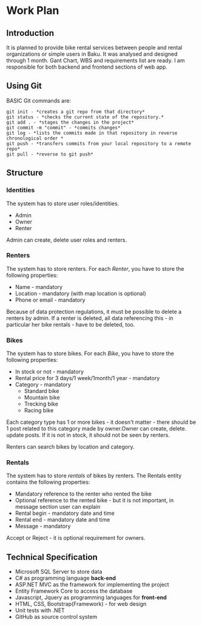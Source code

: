 # Work Plan
## Introduction
It is planned to provide bike rental services between people and rental organizations or simple users in Baku. It was analysed and designed through 1 month.
Gant Chart, WBS and requirements list are ready. I am responsible for both backend and frontend sections of web app.
## Using Git
BASIC Git commands are:
```
git init - *creates a git repo from that directory*
git status - *checks the current state of the repository.*
git add . - *stages the changes in the project*
git commit -m "commit" - *commits changes*
git log - *lists the commits made in that repository in reverse chronological order *
git push - *transfers commits from your local repository to a remote repo*
git pull - *reverse to git push*
```
## Structure
### Identities
The system has to store user roles/identities. 

- Admin
- Owner
- Renter

Admin can create, delete user roles and renters.

### Renters
The system has to store renters. For each *Renter*, you have to store the following properties:

- Name - mandatory
- Location - mandatory (with map location is optional)
- Phone or email - mandatory

Because of data protection regulations, it must be possible to delete a renters by admin. If a renter is deleted, 
all data referencing this - in particular her bike rentals - have to be deleted, too.

### Bikes
The system has to store bikes. For each *Bike*, you have to store the following properties:

- In stock or not - mandatory
- Rental price for 3 days/1 week/1month/1 year - mandatory
- Category - mandatory
  - Standard bike 
  - Mountain bike
  - Trecking bike
  - Racing bike

Each category type has 1 or more bikes - it doesn't matter - there should be 1 post related to this category made by owner.Owner can create,
delete. update posts. If it is not in stock, it should not be seen by renters.

Renters can search bikes by location and category.

### Rentals
The system has to store *rentals* of bikes by renters. The Rentals entity contains the following properties:

- Mandatory reference to the renter who rented the bike
- Optional reference to the rented bike - but it is not important, in message section user can explain
- Rental begin - mandatory date and time
- Rental end - mandatory date and time
- Message - mandatory

Accept or Reject - it is optional requirement for owners.

## Technical Specification
- Microsoft SQL Server to store data
- C# as programming language **back-end**
- ASP.NET MVC as the framework for implementing the project 
- Entity Framework Core to access the database
- Javascript, Jquery as programming languages for **front-end**
- HTML, CSS, Bootstrap(Framework) - for web design
- Unit tests with .NET
- GitHub as source control system
